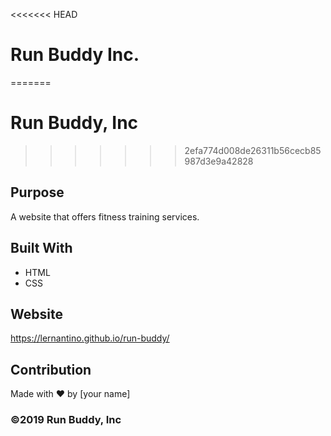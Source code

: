 <<<<<<< HEAD
# Run Buddy Inc.
=======
# Run Buddy, Inc
>>>>>>> 2efa774d008de26311b56cecb85987d3e9a42828

## Purpose
A website that offers fitness training services. 

## Built With
* HTML
* CSS

## Website
https://lernantino.github.io/run-buddy/

## Contribution
Made with ❤️ by [your name]

### ©️2019 Run Buddy, Inc 
